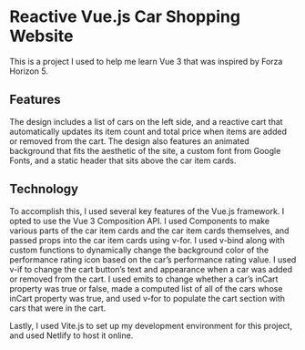 # Reactive Vue.js Car Shopping Website
This is a project I used to help me learn Vue 3 that was inspired by Forza Horizon 5. 

## Features
The design includes a list of cars on the left side, and a reactive cart that automatically updates its item count and total price when items are added or removed from the cart. The design also features an animated background that fits the aesthetic of the site, a custom font from Google Fonts, and a static header that sits above the car item cards. 

## Technology
To accomplish this, I used several key features of the Vue.js framework. I opted to use the Vue 3 Composition API. I used Components to make various parts of the car item cards and the car item cards themselves, and passed props into the car item cards using v-for. I used v-bind along with custom functions to dynamically change the background color of the performance rating icon based on the car’s performance rating value. I used v-if to change the cart button’s text and appearance when a car was added or removed from the cart. I used emits to change whether a car’s inCart property was true or false, made a computed list of all of the cars whose inCart property was true, and used v-for to populate the cart section with cars that were in the cart.

Lastly, I used Vite.js to set up my development environment for this project, and used Netlify to host it online.
